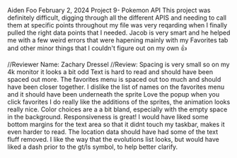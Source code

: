 Aiden Foo
February 2, 2024
Project 9- Pokemon API
This project was definitely difficult, digging through all the different APIS and needing to call them at specific points throughout my file was very reqarding when I finally pulled the right data points that I needed.
Jacob is very smart and he helped me with a few weird errors that were hapening mainly with my Favorites tab and other minor things that I couldn't figure out on my own 👍


//Reviewer Name: Zachary Dressel
//Review: Spacing is very small so on my 4k monitor it looks a bit odd
Text is hard to read and should have been spaced out more.
The favorites menu is spaced out too much and should have been closer together.
I dislike the list of names on the favorites menu and it should have been underneath the sprite
Love the popup when you click favorites
I do really like the additions of the sprites, the animation looks really nice.
Color choices are a a bit bland, especially with the empty space in the background.
Responsiveness is great! I would have liked some bottom margins for the text area so that it didnt touch my taskbar, makes it even harder to read.
The location data should have had some of the text fluff removed.
I like the way that the evolutions list looks, but would have liked a dash prior to the gt/ls symbol, to help better clarify.
